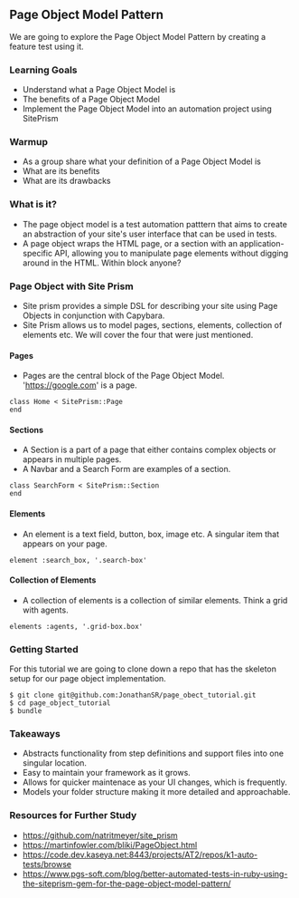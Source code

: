 ## Page Object Model Pattern

We are going to explore the Page Object Model Pattern by creating a feature test using it.

### Learning Goals
* Understand what a Page Object Model is
* The benefits of a Page Object Model
* Implement the Page Object Model into an automation project using SitePrism

### Warmup
* As a group share what your definition of a Page Object Model is
* What are its benefits
* What are its drawbacks

### What is it?
* The page object model is a test automation patttern that aims to create an abstraction of your site's user interface that can be used in tests.
* A page object wraps the HTML page, or a section with an application-specific API, allowing you to manipulate page elements without digging around in the HTML. Within block anyone?

### Page Object with Site Prism
* Site prism provides a simple DSL for describing your site using Page Objects in conjunction with Capybara.
* Site Prism allows us to model pages, sections, elements, collection of elements etc. We will cover the four that were just mentioned.

#### Pages
* Pages are the central block of the Page Object Model. 'https://google.com' is a page.
```shell
class Home < SitePrism::Page
end
```

#### Sections
* A Section is a part of a page that either contains complex objects or appears in multiple pages. 
* A Navbar and a Search Form are examples of a section.
```shell
class SearchForm < SitePrism::Section
end
```

#### Elements
* An element is a text field, button, box, image etc. A singular item that appears on your page.
```shell
element :search_box, '.search-box'
```
#### Collection of Elements
* A collection of elements is a collection of similar elements. Think a grid with agents.
```shell
elements :agents, '.grid-box.box'
```

### Getting Started
For this tutorial we are going to clone down a repo that has the skeleton setup for our page object implementation. 
```shell
$ git clone git@github.com:JonathanSR/page_obect_tutorial.git
$ cd page_object_tutorial
$ bundle
```

### Takeaways
- Abstracts functionality from step definitions and support files into one singular location.
- Easy to maintain your framework as it grows.
- Allows for quicker maintenace as your UI changes, which is frequently.
- Models your folder structure making it more detailed and approachable.

### Resources for Further Study
- https://github.com/natritmeyer/site_prism
- https://martinfowler.com/bliki/PageObject.html
- https://code.dev.kaseya.net:8443/projects/AT2/repos/k1-auto-tests/browse
- https://www.pgs-soft.com/blog/better-automated-tests-in-ruby-using-the-siteprism-gem-for-the-page-object-model-pattern/
